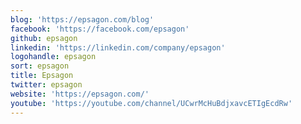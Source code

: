 ```yaml
---
blog: 'https://epsagon.com/blog'
facebook: 'https://facebook.com/epsagon'
github: epsagon
linkedin: 'https://linkedin.com/company/epsagon'
logohandle: epsagon
sort: epsagon
title: Epsagon
twitter: epsagon
website: 'https://epsagon.com/'
youtube: 'https://youtube.com/channel/UCwrMcHuBdjxavcETIgEcdRw'
---
```

